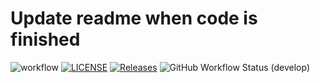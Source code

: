 # Update readme when code is finished

![workflow](https://github.com/lwgmiller/HonoursProject-reharmonisationGAN/actions/workflows/main.yml/badge.svg) [![LICENSE](https://img.shields.io/github/license/lwgmiller/HonoursProject-reharmonisationGAN.svg?style=flat-square)](https://github.com/lwgmiller/HonoursProject-reharmonisationGAN/blob/main/LICENSE) [![Releases](https://img.shields.io/github/release/lwgmiller/HonoursProject-reharmonisationGAN/all.svg?style=flat-square)](https://github.com/lwgmiller/HonoursProject-reharmonisationGAN/releases) ![GitHub Workflow Status (develop)](https://img.shields.io/github/workflow/status/lwgmiller/HonoursProject-reharmonisationGAN/CI/develop?style=flat-square)






